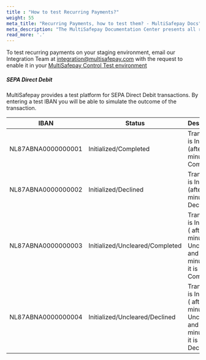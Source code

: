 ```yaml
---
title : "How to test Recurring Payments?"
weight: 55
meta_title: "Recurring Payments, how to test them? - MultiSafepay Docs"
meta_description: "The MultiSafepay Documentation Center presents all relevant information about our Plugins and API. You can also find support pages for payment methods, tools and general questions as well as the contact details of our Support and Integration Teams."
read_more: '.'
---
```

To test recurring payments on your staging environment, email our Integration Team at <integration@multisafepay.com> with the request to enable it in your 
[MultiSafepay Control Test environment](https://testmerchant.multisafepay.com)


##### SEPA Direct Debit

MultiSafepay provides a test platform for SEPA Direct Debit transactions. By entering a test IBAN you will be able to simulate the outcome of the transaction.

| **IBAN** | **Status** | **Description** |
---|---|---
NL87ABNA0000000001 | Initialized/Completed | Transaction is Initialized (after 2 minutes it is Completed)
NL87ABNA0000000002 | Initialized/Declined | Transaction is Initialized (after 2 minutes it is Declined)
NL87ABNA0000000003 | Initialized/Uncleared/Completed | Transaction is Initialized ( after 2 minutes it is Uncleared, and 1 minute later it is Completed)
NL87ABNA0000000004 | Initialized/Uncleared/Declined | Transaction is Initialized ( after 2 minutes it is Uncleared, and 1 minute later it is Declined)
